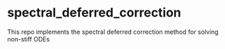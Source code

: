 # spectral_deferred_correction
This repo implements the spectral deferred correction method for solving non-stiff ODEs
